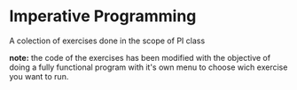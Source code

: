   # Imperative Programming
A colection of exercises done in the scope of PI class

**note:** the code of the exercises has been modified with the objective of doing a fully functional program with it's own menu to choose wich exercise you want to run.
